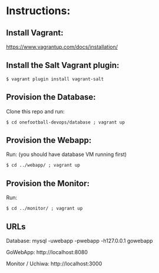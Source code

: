 # Instructions:

## Install Vagrant: 
https://www.vagrantup.com/docs/installation/


## Install the Salt Vagrant plugin:  
~~~
$ vagrant plugin install vagrant-salt
~~~


## Provision the Database: 
Clone this repo and run: 
~~~
$ cd onefootball-devops/database ; vagrant up
~~~


## Provision the Webapp:
Run: (you should have database VM running first)
~~~
$ cd ../webapp/ ; vagrant up 
~~~


## Provision the Monitor:
Run: 
~~~
$ cd ../monitor/ ; vagrant up
~~~


## URLs
Database: mysql -uwebapp -pwebapp -h127.0.0.1 gowebapp

GoWebApp: http://localhost:8080

Monitor / Uchiwa: http://localhost:3000 
